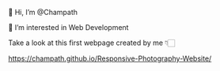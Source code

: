  👋 Hi, I’m @Champath
 
 👀 I’m interested in Web Development
 
 Take a look at this first webpage created by me 👇🏻

 https://champath.github.io/Responsive-Photography-Website/
